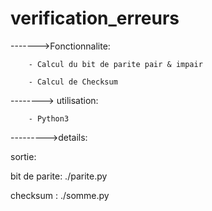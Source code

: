 # verification_erreurs

------->Fonctionnalite:

		- Calcul du bit de parite pair & impair

		- Calcul de Checksum

--------> utilisation:

		- Python3

--------->details:

sortie:

   bit de parite: ./parite.py  

   checksum : ./somme.py 
